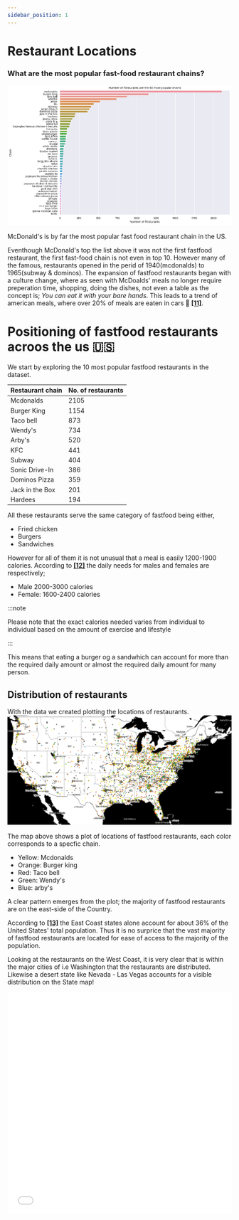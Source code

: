 ```yaml
---
sidebar_position: 1
---
```


# Restaurant Locations

### What are the most popular fast-food restaurant chains? 
[ ![](stat2.png) ](stat2.png)

McDonald's is by far the most popular fast food restaurant chain in the US. 

Eventhough McDonald's top the list above it was not the first fastfood restaurant, the first fast-food chain is not even in top 10. 
However many of the famous, restaurants opened in the perid of 1940(mcdonalds) to 1965(subway & dominos). 
The expansion of fastfood restaurants began with a culture change, where as seen with McDoalds' meals no longer require preperation time, shopping, doing the dishes, not even a table as the concept is; *You can eat it with your bare hands*. This leads to a trend of american meals, where over 20% of meals are eaten in cars :blue_car: **[[11]](https://web.colby.edu/st297-global18/2018/10/29/americas-fast-food-obsession/#:~:text=One%20of%20the%20main%20reasons,and%20get%20a%20full%20meal)**.




# Positioning of fastfood restaurants acroos the us :us:


We start by exploring the 10 most popular  fastfood restaurants in the dataset. 

| Restaurant chain 	| No. of restaurants 	|
|---	|---	|
| Mcdonalds 	| 2105 	|
| Burger King 	| 1154 	|
| Taco bell 	| 873 	|
| Wendy's 	| 734 	|
| Arby's 	| 520 	|
| KFC	| 441 	|
| Subway 	| 404 	|
| Sonic Drive-In 	| 386 	|
| Dominos Pizza 	| 359 	|
| Jack in the Box 	| 201 	|
| Hardees 	| 194 	|


All these restaurants serve the same category of fastfood being either, 
* Fried chicken
* Burgers
* Sandwiches

However for all of them it is not unusual that a meal is easily 1200-1900 calories.
According to **[[12]](https://www.medicalnewstoday.com/articles/245588#:~:text=According%20to%20the%202015%2D2020,overall%20health%2C%20and%20activity%20level)** the daily needs for males and females are respectively;
* Male 2000-3000 calories
* Female: 1600-2400 calories

:::note 

Please note that the exact calories needed varies from individual to individual based on the amount of exercise and lifestyle

:::


This means that eating a burger og a sandwhich can account for more than the required daily amount or almost the required daily amount for many person. 

## Distribution of restaurants
With the data we created plotting the locations of restaurants. 
[ ![](fastfood_locations.png) ](fastfood_locations.png)

The map above shows a plot of locations of fastfood restaurants, each color corresponds to a specfic chain.
* Yellow: Mcdonalds 
* Orange: Burger king 
* Red: Taco bell
* Green: Wendy's 
* Blue: arby's

A clear pattern emerges from the plot; the majority of fastfood restaurants are on the east-side of the Country. 


According to **[[13]](https://worldpopulationreview.com/state-rankings/east-coast-states)** the East Coast states alone account for about 36% of the United States' total population. 
Thus it is no surprice that the vast majority of fastfood restaurants are located for ease of access to the majority of the population. 

Looking at the restaurants on the West Coast, it is very clear that is within the major cities of i.e Washington that the restaurants are distributed. 
Likewise a desert state like Nevada - Las Vegas accounts for a visible distribution on the State map! 


<iframe src="/docs/Locations/test.html"
	sandbox="allow-same-origin allow-scripts"
	width="100%"
	height="500"
	scrolling="no"
	seamless="seamless"
	frameborder="0">
</iframe>

